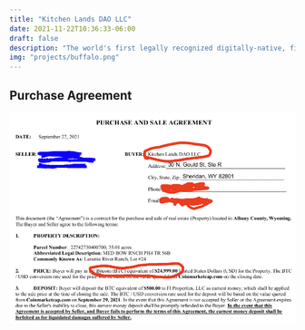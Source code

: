 ```yaml
---
title: "Kitchen Lands DAO LLC"
date: 2021-11-22T10:36:33-06:00
draft: false
description: "The world's first legally recognized digitally-native, final settlement equity & membership shares have been issued on the Telos blockchain. This DAO owns 35 acres of amazing land in WY."
img: "projects/buffalo.png"
---
```


## Purchase Agreement

![purchase-agreement](purchase-agreement.png "purchase-agreement")